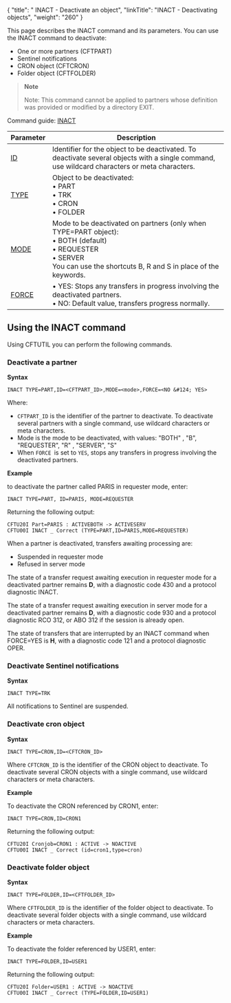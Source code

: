 {
    "title": "           INACT  - Deactivate an object",
    "linkTitle": "INACT - Deactivating objects",
    "weight": "260"
}<span id="kanchor67"></span>

This page describes the INACT command and its parameters. You can use the INACT command to deactivate:

- One or more partners (CFTPART)
- Sentinel notifications
- CRON object (CFTCRON)
- Folder object (CFTFOLDER)

> **Note**
>
> Note: This command cannot be applied to partners whose definition was provided
> or modified by a directory EXIT.

Command guide: [INACT](../../../command_summary#INACT)


| Parameter  | Description  |
| --- | --- |
| [ID](../../../command_summary/parameter_intro/id)  | Identifier for the object to be deactivated. To deactivate several objects with a single command, use wildcard characters or meta characters. |
| [TYPE](../../../command_summary/parameter_intro/type)  | Object to be deactivated:<br/> • PART<br/> • TRK<br/> • CRON<br/> • FOLDER |
| [MODE](../../../command_summary/parameter_intro/mode)  | Mode to be deactivated on partners (only when TYPE=PART object):<br/> • BOTH (default)<br/> • REQUESTER<br/> • SERVER<br/> You can use the shortcuts B, R and S in place of the keywords. |
| [FORCE](../../../command_summary/parameter_intro/force) |  • YES: Stops any transfers in progress involving the deactivated partners.<br/> • NO: Default value, transfers progress normally. |


Using the INACT command
-----------------------

Using CFTUTIL you can perform the following commands.

### Deactivate a partner

****Syntax****

```
INACT TYPE=PART,ID=<CFTPART_ID>,MODE=<mode>,FORCE=<NO &#124; YES>
```

Where:

- `CFTPART_ID` is the identifier of the partner to deactivate. To deactivate several partners with a single command, use wildcard characters or meta characters.
- Mode is the mode to be deactivated, with values: "BOTH" , "B", "REQUESTER", "R" , "SERVER", "S"
- When `FORCE `is set to `YES`, stops any transfers in progress involving the deactivated partners.

****Example****

to deactivate the partner called PARIS in requester mode, enter:

```
INACT TYPE=PART, ID=PARIS, MODE=REQUESTER
```

Returning the following output:

```
CFTU20I Part=PARIS : ACTIVEBOTH -> ACTIVESERV
CFTU00I INACT _ Correct (TYPE=PART,ID=PARIS,MODE=REQUESTER)
```

When a partner is deactivated, transfers awaiting processing are:

- Suspended in requester mode
- Refused in server mode

The state of a transfer request awaiting execution in requester mode
for a deactivated partner remains ****D****,
with a diagnostic code 430 and a protocol diagnostic INACT.

The state of a transfer request awaiting execution in server mode for
a deactivated partner remains ****D****,
with a diagnostic code 930 and a protocol diagnostic RCO 312, or ABO 312
if the session is already open.

The state of transfers that are interrupted by an INACT command when
FORCE=YES is ****H****, with a diagnostic
code 121 and a protocol diagnostic OPER.

### Deactivate Sentinel notifications

****Syntax****

```
INACT TYPE=TRK
```

All notifications to Sentinel are suspended.

### Deactivate cron object

****Syntax****

```
INACT TYPE=CRON,ID=<CFTCRON_ID>
```

Where `CFTCRON_ID` is the identifier of the CRON object to deactivate. To deactivate several CRON objects with a single command, use wildcard characters or meta characters.

****Example****

To deactivate the CRON referenced by CRON1, enter:

```
INACT TYPE=CRON,ID=CRON1
```

Returning the following output:

```
CFTU20I Cronjob=CRON1 : ACTIVE -> NOACTIVE
CFTU00I INACT _ Correct (id=cron1,type=cron)
```

### Deactivate folder object

****Syntax****

```
INACT TYPE=FOLDER,ID=<CFTFOLDER_ID>
```

Where `CFTFOLDER_ID` is the identifier of the folder object to deactivate. To deactivate several folder objects with a single command, use wildcard characters or meta characters.

****Example****

To deactivate the folder referenced by USER1, enter:

```
INACT TYPE=FOLDER,ID=USER1
```

Returning the following output:

```
CFTU20I Folder=USER1 : ACTIVE -> NOACTIVE
CFTU00I INACT _ Correct (TYPE=FOLDER,ID=USER1)
```
